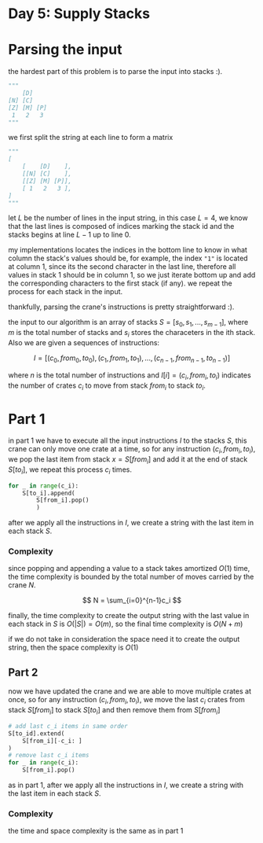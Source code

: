 # Day 5: Supply Stacks


# Parsing the input
the hardest part of this problem is to parse the input into stacks :).

```python
"""
    [D]    
[N] [C]    
[Z] [M] [P]
 1   2   3 
"""
```
we first split the string at each line to form a matrix
```python
"""
[
    [    [D]    ],
    [[N] [C]    ],
    [[Z] [M] [P]],
    [ 1   2   3 ],
]
"""
```
let $L$ be the number of lines in the input string, in this case $L=4$, we know that the last lines is composed of indices marking the stack id and the stacks begins at line $L-1$ up to line 0.

my implementations locates the indices in the bottom line to know in what column the stack's values should be, for example, the index ```"1"``` is located at column 1, since its the second character in the last line, therefore all values in stack 1 should be in column 1, so we just iterate bottom up and add the corresponding characters to the first stack (if any). we repeat the process for each stack in the input.


thankfully, parsing the crane's instructions is pretty straightforward :).


the input to our algorithm is an array of stacks $S=[s_0, s_1, ..., s_{m-1}]$, where $m$ is the total number of stacks and $s_i$ stores the characeters in the ith stack.
Also we are given a sequences of instructions:

$$
I=[(c_0, from_0, to_0), (c_1, from_1, to_1), ..., (c_{n-1}, from_{n-1}, to_{n-1})]
$$

where $n$ is the total number of instructions and $I[i] = (c_i, from_i, to_i)$ indicates the number of crates $c_i$ to move from stack $from_i$ to stack $to_i$.


# Part 1
in part 1 we have to execute all the input instructions $I$ to the stacks $S$, this crane can only move one crate at a time, so for any instruction $(c_i, from_i, to_i)$, we pop the last item from stack $x=S[from_i]$ and add it at the end of stack $S[to_i]$, we repeat this process $c_i$ times.

```python
for _ in range(c_i):
    S[to_i].append(
        S[from_i].pop() 
        )

```

after we apply all the instructions in $I$, we create a string with the last item in each stack $S$.


### Complexity
since popping and appending a value to a stack takes amortized $O(1)$ time, the time complexity is bounded by the total number of moves carried by the crane $N$.

$$
N = \sum_{i=0}^{n-1}c_i
$$

finally, the time complexity to create the output string with the last value in each stack in $S$ is $O(|S|)=O(m)$, so the final time complexity is $O(N + m)$

if we do not take in consideration the space need it to create the output string, then the space complexity is $O(1)$

## Part 2

now we have updated the crane and we are able to move multiple crates at once, so for any instruction $(c_i, from_i, to_i)$, we move the last $c_i$ crates from stack $S[from_i]$ to stack $S[to_i]$ and then remove them from $S[from_i]$

```python
# add last c_i items in same order
S[to_id].extend(
    S[from_i][-c_i: ]
)
# remove last c_i items
for _ in range(c_i):
    S[from_i].pop()
```

as in part 1, after we apply all the instructions in $I$, we create a string with the last item in each stack $S$.

### Complexity
the time and space complexity is the same as in part 1